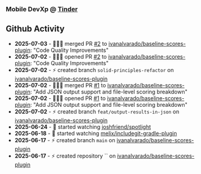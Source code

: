 ### Mobile DevXp @ [Tinder](https://medium.com/tinder)

## Github Activity
- **2025-07-03** - 🧑🏻‍💻 merged PR [#2](https://github.com/ivanalvarado/baseline-scores-plugin/pull/2) to [ivanalvarado/baseline-scores-plugin](https://github.com/ivanalvarado/baseline-scores-plugin): "Code Quality Improvements"
- **2025-07-02** - 🧑🏻‍💻 opened PR [#2](https://github.com/ivanalvarado/baseline-scores-plugin/pull/2) to [ivanalvarado/baseline-scores-plugin](https://github.com/ivanalvarado/baseline-scores-plugin): "Code Quality Improvements"
- **2025-07-02** - ⚡️ created branch `solid-principles-refactor` on [ivanalvarado/baseline-scores-plugin](https://github.com/ivanalvarado/baseline-scores-plugin)
- **2025-07-02** - 🧑🏻‍💻 merged PR [#1](https://github.com/ivanalvarado/baseline-scores-plugin/pull/1) to [ivanalvarado/baseline-scores-plugin](https://github.com/ivanalvarado/baseline-scores-plugin): "Add JSON output support and file-level scoring breakdown"
- **2025-07-02** - 🧑🏻‍💻 opened PR [#1](https://github.com/ivanalvarado/baseline-scores-plugin/pull/1) to [ivanalvarado/baseline-scores-plugin](https://github.com/ivanalvarado/baseline-scores-plugin): "Add JSON output support and file-level scoring breakdown"
- **2025-07-02** - ⚡️ created branch `feat/output-results-in-json` on [ivanalvarado/baseline-scores-plugin](https://github.com/ivanalvarado/baseline-scores-plugin)
- **2025-06-24** - 👀 started watching [joshfriend/spotlight](https://github.com/joshfriend/spotlight)
- **2025-06-18** - 👀 started watching [melix/includegit-gradle-plugin](https://github.com/melix/includegit-gradle-plugin)
- **2025-06-17** - ⚡️ created branch `main` on [ivanalvarado/baseline-scores-plugin](https://github.com/ivanalvarado/baseline-scores-plugin)
- **2025-06-17** - ⚡️ created repository `` on [ivanalvarado/baseline-scores-plugin](https://github.com/ivanalvarado/baseline-scores-plugin)